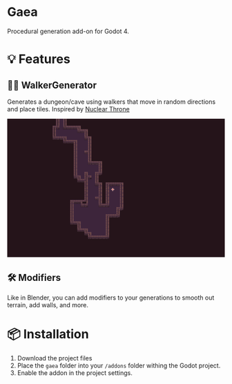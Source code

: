 # Gaea
Procedural generation add-on for Godot 4.

# 💡 Features

## 🚶‍♀️ WalkerGenerator

Generates a dungeon/cave using walkers that move in random directions and place tiles.
Inspired by [Nuclear Throne](https://store.steampowered.com/app/242680/Nuclear_Throne/)

![walker generator demo](docs/assets/walker-generator.gif)

## 🛠 Modifiers

Like in Blender, you can add modifiers to your generations to smooth out terrain, add walls, and more.

# 📦 Installation

1. Download the project files
2. Place the `gaea` folder into your `/addons` folder withing the Godot project.
3. Enable the addon in the project settings.
